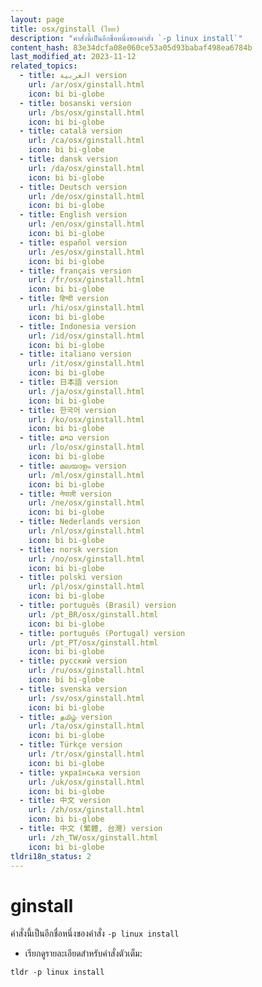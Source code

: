 ```yaml
---
layout: page
title: osx/ginstall (ไทย)
description: "คำสั่งนี้เป็นอีกชื่อหนึ่งของคำสั่ง `-p linux install`"
content_hash: 83e34dcfa08e060ce53a05d93babaf498ea6784b
last_modified_at: 2023-11-12
related_topics:
  - title: العربية version
    url: /ar/osx/ginstall.html
    icon: bi bi-globe
  - title: bosanski version
    url: /bs/osx/ginstall.html
    icon: bi bi-globe
  - title: català version
    url: /ca/osx/ginstall.html
    icon: bi bi-globe
  - title: dansk version
    url: /da/osx/ginstall.html
    icon: bi bi-globe
  - title: Deutsch version
    url: /de/osx/ginstall.html
    icon: bi bi-globe
  - title: English version
    url: /en/osx/ginstall.html
    icon: bi bi-globe
  - title: español version
    url: /es/osx/ginstall.html
    icon: bi bi-globe
  - title: français version
    url: /fr/osx/ginstall.html
    icon: bi bi-globe
  - title: हिन्दी version
    url: /hi/osx/ginstall.html
    icon: bi bi-globe
  - title: Indonesia version
    url: /id/osx/ginstall.html
    icon: bi bi-globe
  - title: italiano version
    url: /it/osx/ginstall.html
    icon: bi bi-globe
  - title: 日本語 version
    url: /ja/osx/ginstall.html
    icon: bi bi-globe
  - title: 한국어 version
    url: /ko/osx/ginstall.html
    icon: bi bi-globe
  - title: ລາວ version
    url: /lo/osx/ginstall.html
    icon: bi bi-globe
  - title: മലയാളം version
    url: /ml/osx/ginstall.html
    icon: bi bi-globe
  - title: नेपाली version
    url: /ne/osx/ginstall.html
    icon: bi bi-globe
  - title: Nederlands version
    url: /nl/osx/ginstall.html
    icon: bi bi-globe
  - title: norsk version
    url: /no/osx/ginstall.html
    icon: bi bi-globe
  - title: polski version
    url: /pl/osx/ginstall.html
    icon: bi bi-globe
  - title: português (Brasil) version
    url: /pt_BR/osx/ginstall.html
    icon: bi bi-globe
  - title: português (Portugal) version
    url: /pt_PT/osx/ginstall.html
    icon: bi bi-globe
  - title: русский version
    url: /ru/osx/ginstall.html
    icon: bi bi-globe
  - title: svenska version
    url: /sv/osx/ginstall.html
    icon: bi bi-globe
  - title: தமிழ் version
    url: /ta/osx/ginstall.html
    icon: bi bi-globe
  - title: Türkçe version
    url: /tr/osx/ginstall.html
    icon: bi bi-globe
  - title: українська version
    url: /uk/osx/ginstall.html
    icon: bi bi-globe
  - title: 中文 version
    url: /zh/osx/ginstall.html
    icon: bi bi-globe
  - title: 中文 (繁體, 台灣) version
    url: /zh_TW/osx/ginstall.html
    icon: bi bi-globe
tldri18n_status: 2
---
```

# ginstall

คำสั่งนี้เป็นอีกชื่อหนึ่งของคำสั่ง `-p linux install`

- เรียกดูรายละเอียดสำหรับคำสั่งตัวเต็ม:

`tldr -p linux install`
